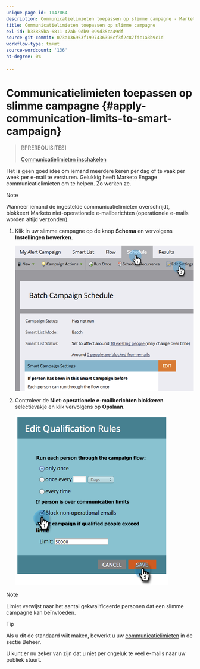 ```yaml
---
unique-page-id: 1147064
description: Communicatielimieten toepassen op slimme campagne - Marketo Docs - Productdocumentatie
title: Communicatielimieten toepassen op slimme campagne
exl-id: b33885ba-6811-47ab-9db9-099d35ca49df
source-git-commit: 073a136953f1997436396cf3f2c87fdc1a3b9c1d
workflow-type: tm+mt
source-wordcount: '136'
ht-degree: 0%

---
```


# Communicatielimieten toepassen op slimme campagne {#apply-communication-limits-to-smart-campaign}

>[!PREREQUISITES]
>
>[Communicatielimieten inschakelen](/help/marketo/product-docs/administration/email-setup/enable-communication-limits.md)

Het is geen goed idee om iemand meerdere keren per dag of te vaak per week per e-mail te versturen. Gelukkig heeft Marketo Engage communicatielimieten om te helpen. Zo werken ze.

>[!NOTE]
>
>Wanneer iemand de ingestelde communicatielimieten overschrijdt, blokkeert Marketo niet-operationele e-mailberichten (operationele e-mails worden altijd verzonden).

1. Klik in uw slimme campagne op de knop **Schema** en vervolgens **Instellingen bewerken**.

   ![](assets/apply-communication-limits-to-smart-campaign-1.png)

1. Controleer de **Niet-operationele e-mailberichten blokkeren** selectievakje en klik vervolgens op **Opslaan**.

   ![](assets/apply-communication-limits-to-smart-campaign-2.png)

>[!NOTE]
>
>Limiet verwijst naar het aantal gekwalificeerde personen dat een slimme campagne kan beïnvloeden.

>[!TIP]
>
>Als u dit de standaard wilt maken, bewerkt u uw  [communicatielimieten](/help/marketo/product-docs/administration/email-setup/enable-communication-limits.md) in de sectie Beheer.

U kunt er nu zeker van zijn dat u niet per ongeluk te veel e-mails naar uw publiek stuurt.
